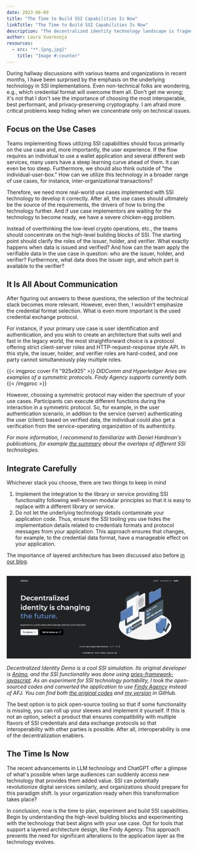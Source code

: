 ```yaml
---
date: 2023-06-09
title: "The Time to Build SSI Capabilities Is Now"
linkTitle: "The Time to Build SSI Capabilities Is Now"
description: "The decentralized identity technology landscape is fragmented. Multiple credential formats and data exchange protocols are competing for adoption. The application developers cannot bet on the winning horse because of the technology's immatureness. As a result, organizations are hesitant to implement Self-Sovereign Identity (SSI) solutions. However, waiting for the technology to become perfect is not the answer."
author: Laura Vuorenoja
resources:
  - src: "**.{png,jpg}"
    title: "Image #:counter"
---
```


During hallway discussions with various teams and organizations in recent months, I have been
surprised by the emphasis on the underlying technology in SSI implementations. Even non-technical
folks are wondering, e.g., which credential format will overcome them all. Don't get me wrong;
it's not that I don't see the importance of choosing the most interoperable, best performant,
and privacy-preserving cryptography. I am afraid more critical problems keep hiding when
we concentrate only on technical issues.

## Focus on the Use Cases

Teams implementing flows utilizing SSI capabilities should focus primarily on the use case and,
more importantly, the user experience. If the flow requires an individual to use a wallet application
and several different web services, many users have a steep learning curve ahead of them.
It can even be too steep. Furthermore, we should also think outside of "the individual-user-box."
How can we utilize this technology in a broader range of use cases, for instance,
inter-organizational transactions?

Therefore, we need more real-world use cases implemented with SSI technology to develop it correctly.
After all, the use cases should ultimately be the source of the requirements, the drivers of how
to bring the technology further. And if use case implementors are waiting for the technology
to become ready, we have a severe chicken-egg problem.

Instead of overthinking the low-level crypto operations, etc., the teams should concentrate
on the high-level building blocks of SSI. The starting point should clarify
the roles of the issuer, holder, and verifier. What exactly happens when data is
issued and verified? And how can the team apply the verifiable data in the use case
in question: who are the issuer, holder, and verifier? Furthermore, what data does
the issuer sign, and which part is available to the verifier?

## It Is All About Communication

After figuring out answers to these questions, the selection of the technical stack
becomes more relevant. However, even then, I wouldn't emphasize the credential
format selection. What is even more important is the used credential exchange protocol.

For instance, if your primary use case is user identification and authentication,
and you wish to create an architecture that suits well and fast in the legacy world,
the most straightforward choice is a protocol offering strict client-server roles
and HTTP-request-response style API. In this style, the issuer, holder, and
verifier roles are hard-coded, and one party cannot simultaneously play multiple roles.

{{< imgproc cover Fit "925x925" >}}
<em>DIDComm and Hyperledger Aries are examples of a symmetric protocols. Findy Agency
supports currently both.</em>
{{< /imgproc >}}

However, choosing a symmetric protocol may widen the spectrum of your use cases.
Participants can execute different functions during the interaction in a symmetric protocol.
So, for example, in the user authentication scenario, in addition to the service (server)
authenticating the user (client) based on verified data, the individual could
also get a verification from the service-operating organization of its authenticity.

*For more information, I recommend to familiarize with Daniel Hardman's publications,
for example [the summary](https://daniel-hardman.medium.com/sentries-confessionals-vaults-and-envelopes-4a58cf4f8a5a)
about the overlaps of different SSI technologies.*

## Integrate Carefully

Whichever stack you choose, there are two things to keep in mind

1. Implement the integration to the library or service providing SSI functionality following
well-known modular principles so that it is easy to replace with a different library or service.
1. Do not let the underlying technology details contaminate your application code.
Thus, ensure the SSI tooling you use hides the implementation details related
to credentials formats and protocol messages from your application.
This approach ensures that changes, for example, to the credential data format,
have a manageable effect on your application.

The importance of layered architecture has been discussed also before [in our blog](https://findy-network.github.io/blog/2022/03/05/the-missing-network-layer-model/).

<br><img src="https://github.com/findy-network/agency-demo/raw/master/client/public/seo-logo.jpg?raw=truef" width="800px" /><br>

*Decentralized Identity Demo is a cool SSI simulation. Its original developer is [Animo](https://animo.id/),
and the SSI functionality was done using [aries-framework-javascript](https://github.com/hyperledger/aries-framework-javascript).
As an experiment for SSI technology portability, I took
the open-sourced codes and converted the application to use [Findy Agency](https://findy-network.github.io/)
instead of AFJ. You can find both [the original codes](https://github.com/animo/animo-demo)
and [my version](https://github.com/findy-network/agency-demo) in GitHub.*

The best option is to pick open-source tooling so that if some functionality is missing,
you can roll up your sleeves and implement it yourself. If this is not an option,
select a product that ensures compatibility with multiple flavors of SSI credentials
and data exchange protocols so that interoperability with other parties is possible.
After all, interoperability is one of the decentralization enablers.

## The Time Is Now

The recent advancements in LLM technology and ChatGPT offer a glimpse of what's possible
when large audiences can suddenly access new technology that provides them added value.
SSI can potentially revolutionize digital services similarly, and organizations
should prepare for this paradigm shift. Is your organization ready when this transformation takes place?

In conclusion, now is the time to plan, experiment and build SSI capabilities. Begin
by understanding the high-level building blocks and experimenting with the technology
that best aligns with your use case. Opt for tools that support a layered architecture design,
like Findy Agency. This approach prevents the need for significant alterations
to the application layer as the technology evolves.
